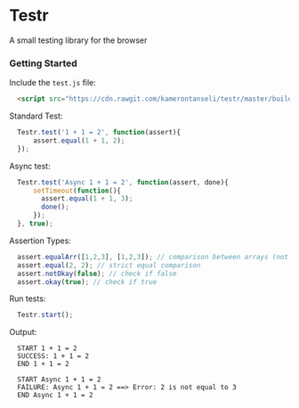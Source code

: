 # Testr
A small testing library for the browser

### Getting Started

Include the `test.js` file:

```html
  <script src="https://cdn.rawgit.com/kamerontanseli/testr/master/build/test.min.js"></script>
```

Standard Test:
```javascript
  Testr.test('1 + 1 = 2', function(assert){
      assert.equal(1 + 1, 2);
  });
```

Async test:
```javascript
  Testr.test('Async 1 + 1 = 2', function(assert, done){
      setTimeout(function(){
        assert.equal(1 + 1, 3);
        done();
      });
  }, true);
```

Assertion Types:
```javascript
  assert.equalArr([1,2,3], [1,2,3]); // comparison between arrays (not nested)
  assert.equal(2, 2); // strict equal comparison
  assert.notOkay(false); // check if false
  assert.okay(true); // check if true
```

Run tests:
```javascript 
  Testr.start();
````

Output:
```
  START 1 + 1 = 2
  SUCCESS: 1 + 1 = 2
  END 1 + 1 = 2

  START Async 1 + 1 = 2
  FAILURE: Async 1 + 1 = 2 ==> Error: 2 is not equal to 3
  END Async 1 + 1 = 2
```
